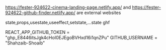 https://fester-924622-cinema-landing-page.netlify.app/ and https://fester-924622-github-finder.netlify.app/ are external websites

state,props,usestate,useeffect,setstate,...state
ghf

REACT_APP_GITHUB_TOKEN = "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"
GITHUB_USERNAME = "Shahzaib-Shoaib"
